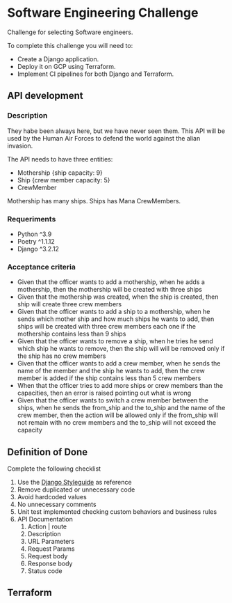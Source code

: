 # Software Engineering Challenge
Challenge for selecting Software engineers.

To complete this challenge you will need to:
- Create a Django application.
- Deploy it on GCP using Terraform.
- Implement CI pipelines for both Django and Terraform.

## API development
### Description
They habe been always here, but we have never seen them. This API will be used by the Human Air Forces to defend the world against the alian invasion.

The API needs to have three entities:
- Mothership {ship capacity: 9}
- Ship {crew member capacity: 5}
- CrewMember

Mothership has many ships.
Ships has Mana CrewMembers.
### Requeriments
- Python ^3.9
- Poetry ^1.1.12
- Django ^3.2.12
### Acceptance criteria
- Given that the officer wants to add a mothership, when he adds a mothership, then the mothership will be created with three ships
- Given that the mothership was created, when the ship is created, then ship will create three crew members
- Given that the officer wants to add a ship to a mothership, when he sends which mother ship and how much ships he wants to add, then ships will be created with three crew members each one if the mothership contains less than 9 ships
- Given that the officer wants to remove a ship, when he tries he send which ship he wants to remove, then the ship will will be removed only if the ship has no crew members
- Given that the officer wants to add a crew member, when he sends the name of the member and the ship he wants to add, then the crew member is added if the ship contains less than 5 crew members
- When that the officer tries to add more ships or crew members than the capacities, then an error is raised pointing out what is wrong
- Given that the officer wants to switch a crew member between the ships, when he sends the from_ship and the to_ship and the name of the crew member, then the action will be allowed only if the from_ship will not remain with no crew members and the to_ship will not exceed the capacity
## Definition of Done
Complete the following checklist
1. Use the [Django Styleguide](https://github.com/HackSoftware/Django-Styleguide) as reference
2. Remove duplicated or unnecessary code
3. Avoid hardcoded values
4. No unnecessary comments
5. Unit test implemented checking custom behaviors and business rules
6. API Documentation
    1. Action | route
    2. Description
    3. URL Parameters
    4. Request Params
    5. Request body
    6. Response body
    7. Status code
## Terraform
